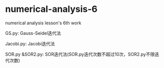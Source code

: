 # numerical-analysis-6
numerical analysis lesson's 6th work

GS.py:
Gauss-Seidel迭代法

Jacobi.py:
Jacobi迭代法

SOR.py &SOR2.py:
SOR迭代法(SOR.py迭代次数不超过10次，SOR2.py不限迭代次数)
